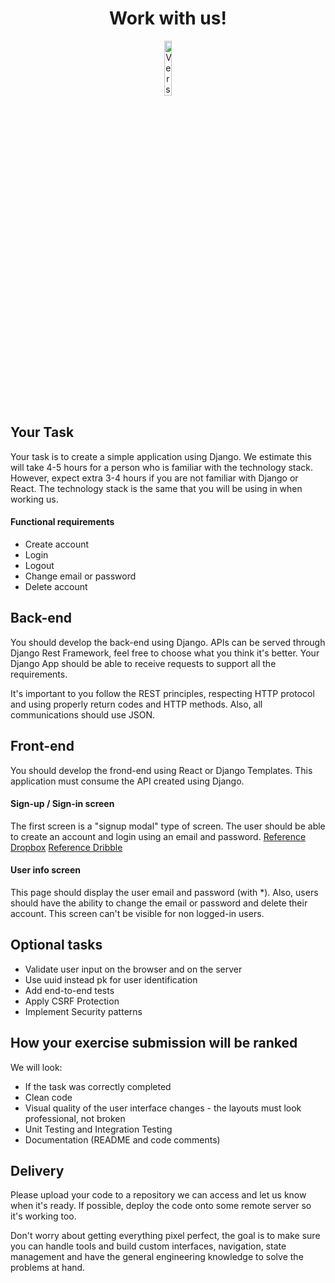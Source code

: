 <h1 align="center">Work with us!</h1>

<p align="center">
  <img alt="Version" src="https://resh.com.br/static/img/resh.png" width="15%" height="15%" />
</p>

## Your Task

Your task is to create a simple application using Django. We estimate this will take 4-5 hours for a person who is familiar with the technology stack. However, expect extra 3-4 hours if you are not familiar with Django or React. The technology stack is the same that you will be using in when working us.

#### Functional requirements
* Create account
* Login
* Logout
* Change email or password
* Delete account

## Back-end
You should develop the back-end using Django. APIs can be served through Django Rest Framework, feel free to choose what you think it's better. Your Django App should be able to receive requests to support all the requirements.

It's important to you follow the REST principles, respecting HTTP protocol and using properly return codes and HTTP methods. Also, all communications should use JSON.


## Front-end
You should develop the frond-end using React or Django Templates. This application must consume the API created using Django.

#### Sign-up / Sign-in screen
The first screen is a "signup modal" type of screen. The user should be able to create an account and login using an email and password. [Reference Dropbox](https://www.dropbox.com) [Reference Dribble](https://dribbble.com/session/new)

#### User info screen
This page should display the user email and password (with \*). Also, users should have the ability to change the email or password and delete their account. This screen can't be visible for non logged-in users. 

## Optional tasks
* Validate user input on the browser and on the server
* Use uuid instead pk for user identification
* Add end-to-end tests
* Apply CSRF Protection
* Implement Security patterns

## How your exercise submission will be ranked

We will look:

* If the task was correctly completed
* Clean code
* Visual quality of the user interface changes - the layouts must look professional, not broken
* Unit Testing and Integration Testing
* Documentation (README and code comments)

## Delivery

Please upload your code to a repository we can access and let us know when it's ready. If possible, deploy the code onto some remote server so it's working too.

Don't worry about getting everything pixel perfect, the goal is to make sure you can handle tools and build custom interfaces, navigation, state management and have the general engineering knowledge to solve the problems at hand.

